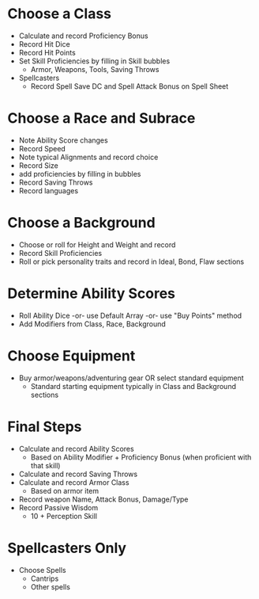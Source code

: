 # Choose a Class

- Calculate and record Proficiency Bonus
- Record Hit Dice
- Record Hit Points
- Set Skill Proficiencies by filling in Skill bubbles
  - Armor, Weapons, Tools, Saving Throws
- Spellcasters
  - Record Spell Save DC and Spell Attack Bonus on Spell Sheet

# Choose a Race and Subrace
- Note Ability Score changes
- Record Speed
- Note typical Alignments and record choice
- Record Size
- add proficiencies by filling in bubbles
- Record Saving Throws
- Record languages

# Choose a Background
- Choose or roll for Height and Weight and record
- Record Skill Proficiencies
- Roll or pick personality traits and record in Ideal, Bond, Flaw sections

# Determine Ability Scores
- Roll Ability Dice -or- use Default Array -or- use "Buy Points" method
- Add Modifiers from Class, Race, Background

# Choose Equipment
- Buy armor/weapons/adventuring gear OR select standard equipment
  - Standard starting equipment typically in Class and Background sections

# Final Steps
- Calculate and record Ability Scores
  - Based on Ability Modifier + Proficiency Bonus (when proficient with that skill)
- Calculate and record Saving Throws
- Calculate and record Armor Class
  - Based on armor item
- Record weapon Name, Attack Bonus, Damage/Type
- Record Passive Wisdom
  - 10 + Perception Skill

# Spellcasters Only
- Choose Spells
  - Cantrips
  - Other spells
